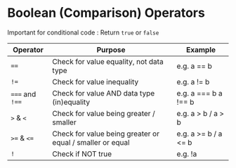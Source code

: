 # Boolean (Comparison) Operators

Important for conditional code : Return `true` or `false`

| Operator        | Purpose                                                   | Example              |
| --------------- | --------------------------------------------------------- | -------------------- |
| `==`            | Check for value equality, not data type                   | e.g. a == b          |
| `!=`            | Check for value inequality                                | e.g. a != b          |
| `===` and `!==` | Check for value AND data type (in)equality                | e.g. a === b a !== b |
| `>` & `<`       | Check for value being greater / smaller                   | e.g. a > b / a > b   |
| `>=` & `<=`     | Check for value being greater or equal / smaller or equal | e.g. a >= b / a <= b |
| `!`             | Check if NOT true                                         | e.g. !a              |
